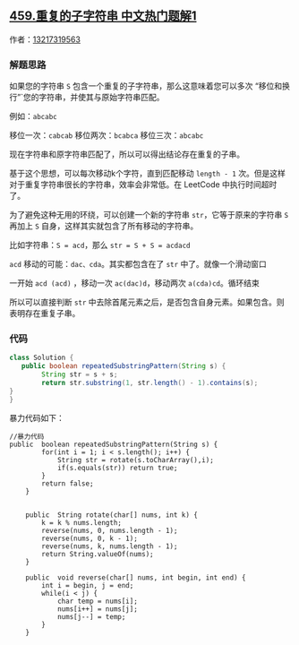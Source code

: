 ## [459.重复的子字符串 中文热门题解1](https://leetcode.cn/problems/repeated-substring-pattern/solutions/100000/jian-dan-ming-liao-guan-yu-javaliang-xing-dai-ma-s)

作者：[13217319563](https://leetcode.cn/u/13217319563)

### 解题思路
如果您的字符串 `S` 包含一个重复的子字符串，那么这意味着您可以多次 “移位和换行”`您的字符串，并使其与原始字符串匹配。

例如：`abcabc`

移位一次：`cabcab`
移位两次：`bcabca`
移位三次：`abcabc`

现在字符串和原字符串匹配了，所以可以得出结论存在重复的子串。

基于这个思想，可以每次移动k个字符，直到匹配移动 `length - 1` 次。但是这样对于重复字符串很长的字符串，效率会非常低。在 LeetCode 中执行时间超时了。

为了避免这种无用的环绕，可以创建一个新的字符串 `str`，它等于原来的字符串 `S` 再加上 `S` 自身，这样其实就包含了所有移动的字符串。

比如字符串：`S = acd`，那么 `str = S + S = acdacd`

`acd` 移动的可能：`dac、cda`。其实都包含在了 `str` 中了。就像一个滑动窗口

一开始 `acd (acd)` ，移动一次 `ac(dac)d`，移动两次 `a(cda)cd`。循环结束

所以可以直接判断 `str` 中去除首尾元素之后，是否包含自身元素。如果包含。则表明存在重复子串。
### 代码

```Java []
class Solution {
   public boolean repeatedSubstringPattern(String s) {
        String str = s + s;
        return str.substring(1, str.length() - 1).contains(s);
}
}
```
暴力代码如下：
```
//暴力代码
public  boolean repeatedSubstringPattern(String s) {
        for(int i = 1; i < s.length(); i++) {
            String str = rotate(s.toCharArray(),i);
            if(s.equals(str)) return true;
        }
        return false;
    }


    public  String rotate(char[] nums, int k) {
        k = k % nums.length;
        reverse(nums, 0, nums.length - 1);
        reverse(nums, 0, k - 1);
        reverse(nums, k, nums.length - 1);
        return String.valueOf(nums);
    }

    public  void reverse(char[] nums, int begin, int end) {
        int i = begin, j = end;
        while(i < j) {
            char temp = nums[i];
            nums[i++] = nums[j];
            nums[j--] = temp;
        }
    }
```
